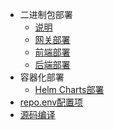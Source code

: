 - 二进制包部署
  - [说明](/install/binary/)
  - [网关部署](/install/binary/gateway)
  - [前端部署](/install/binary/frontend)
  - [后端部署](/install/binary/backend)
- 容器化部署
  - [Helm Charts部署](/install/helm.md)
- [repo.env配置项](/install/env.md)
- [源码编译](/install/compile.md)

